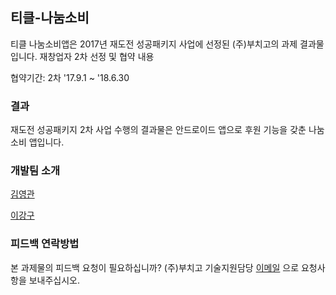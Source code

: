 ## 티클-나눔소비

티클 나눔소비앱은 2017년 재도전 성공패키지 사업에 선정된 (주)부치고의 과제 결과물입니다.
재창업자 2차 선정 및 협약 내용

협약기간: 2차 '17.9.1 ~ '18.6.30

### 결과
재도전 성공패키지 2차 사업 수행의 결과물은 안드로이드 앱으로 후원 기능을 갖춘 나눔소비 앱입니다.


### 개발팀 소개

[김영관](mailto:tangokorea@gmail.com)

[이강구](klee6604@gmail.com)

### 피드백 연락방법

본 과제물의 피드백 요청이 필요하십니까? (주)부치고 기술지원담당 [이메일](mailto:tangokorea@gmail.com) 으로 요청사항을 보내주십시오.
